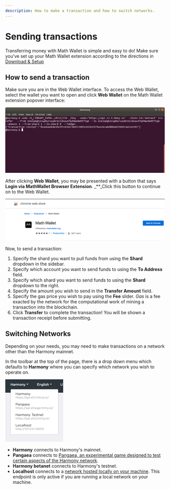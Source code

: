 ```yaml
---
description: How to make a transaction and how to switch networks.
---
```


# Sending transactions

Transferring money with Math Wallet is simple and easy to do! Make sure you've set up your Math Wallet extension according to the directions in [Download & Setup](https://docs.harmony.one/home/wallet-guides/mathwallet/download-and-setup)

## How to send a transaction

Make sure you are in the Web Wallet interface. To access the Web Wallet, select the wallet you want to open and click **Web Wallet** on the Math Wallet extension popover interface:

![](../../.gitbook/assets/image%20%2813%29.png)

After clicking **Web Wallet**, you may be presented with a button that says **Login via MathWallet Browser Extension**. _\*\*_Click this button to continue on to the Web Wallet.

![](../../.gitbook/assets/image%20%284%29.png)

Now, to send a transaction:

1. Specify the shard you want to pull funds from using the **Shard** dropdown in the sidebar.
2. Specify which account you want to send funds to using the **To Address** field.
3. Specify which shard you want to send funds to using the **Shard** dropdown to the right.
4. Specify the amount you wish to send in the **Transfer Amount** field.
5. Specify the gas price you wish to pay using the **Fee** slider. _Gas_ is a fee exacted by the network for the computational work of mining a transaction into the blockchain.
6. Click **Transfer** to complete the transaction! You will be shown a transaction receipt before submitting.

## Switching Networks

Depending on your needs, you may need to make transactions on a network other than the Harmony mainnet.

In the toolbar at the top of the page, there is a drop down menu which defaults to **Harmony** where you can specify which network you wish to operate on.

![](../../.gitbook/assets/image%20%2823%29.png)

* **Harmony** connects to Harmony's mainnet.
* **Pangaea** connects to [Pangaea, an experimental game designed to test certain aspects of the Harmony network](https://docs.harmony.one/pangaea/).
* **Harmony betanet** connects to Harmony's testnet.
* **Localhost** connects to a [network hosted locally on your machine](https://github.com/harmony-one/harmony/). This endpoint is only active if you are running a local network on your machine.

